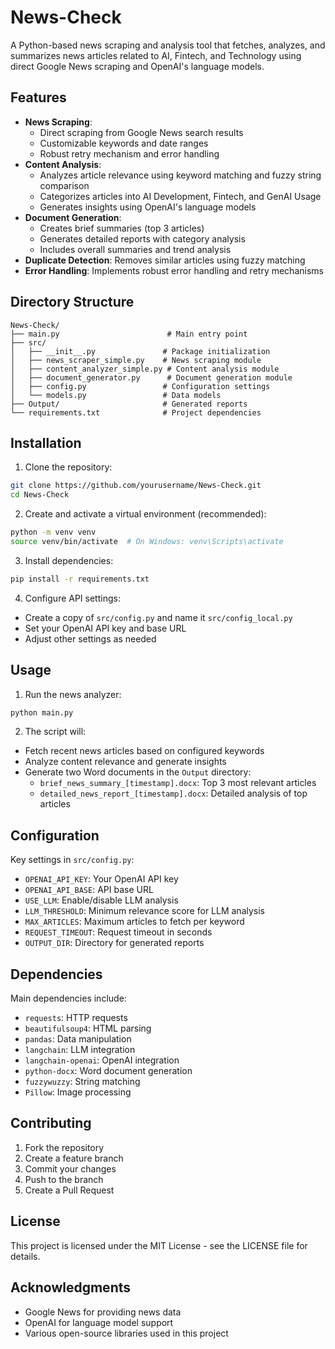 # News-Check

A Python-based news scraping and analysis tool that fetches, analyzes, and summarizes news articles related to AI, Fintech, and Technology using direct Google News scraping and OpenAI's language models.

## Features

- **News Scraping**: 
  - Direct scraping from Google News search results
  - Customizable keywords and date ranges
  - Robust retry mechanism and error handling
- **Content Analysis**: 
  - Analyzes article relevance using keyword matching and fuzzy string comparison
  - Categorizes articles into AI Development, Fintech, and GenAI Usage
  - Generates insights using OpenAI's language models
- **Document Generation**:
  - Creates brief summaries (top 3 articles)
  - Generates detailed reports with category analysis
  - Includes overall summaries and trend analysis
- **Duplicate Detection**: Removes similar articles using fuzzy matching
- **Error Handling**: Implements robust error handling and retry mechanisms

## Directory Structure

```
News-Check/
├── main.py                        # Main entry point
├── src/
│   ├── __init__.py               # Package initialization
│   ├── news_scraper_simple.py    # News scraping module
│   ├── content_analyzer_simple.py # Content analysis module
│   ├── document_generator.py      # Document generation module
│   ├── config.py                 # Configuration settings
│   └── models.py                 # Data models
├── Output/                       # Generated reports
└── requirements.txt              # Project dependencies
```

## Installation

1. Clone the repository:
```bash
git clone https://github.com/yourusername/News-Check.git
cd News-Check
```

2. Create and activate a virtual environment (recommended):
```bash
python -m venv venv
source venv/bin/activate  # On Windows: venv\Scripts\activate
```

3. Install dependencies:
```bash
pip install -r requirements.txt
```

4. Configure API settings:
- Create a copy of `src/config.py` and name it `src/config_local.py`
- Set your OpenAI API key and base URL
- Adjust other settings as needed

## Usage

1. Run the news analyzer:
```bash
python main.py
```

2. The script will:
- Fetch recent news articles based on configured keywords
- Analyze content relevance and generate insights
- Generate two Word documents in the `Output` directory:
  - `brief_news_summary_[timestamp].docx`: Top 3 most relevant articles
  - `detailed_news_report_[timestamp].docx`: Detailed analysis of top articles

## Configuration

Key settings in `src/config.py`:
- `OPENAI_API_KEY`: Your OpenAI API key
- `OPENAI_API_BASE`: API base URL
- `USE_LLM`: Enable/disable LLM analysis
- `LLM_THRESHOLD`: Minimum relevance score for LLM analysis
- `MAX_ARTICLES`: Maximum articles to fetch per keyword
- `REQUEST_TIMEOUT`: Request timeout in seconds
- `OUTPUT_DIR`: Directory for generated reports

## Dependencies

Main dependencies include:
- `requests`: HTTP requests
- `beautifulsoup4`: HTML parsing
- `pandas`: Data manipulation
- `langchain`: LLM integration
- `langchain-openai`: OpenAI integration
- `python-docx`: Word document generation
- `fuzzywuzzy`: String matching
- `Pillow`: Image processing

## Contributing

1. Fork the repository
2. Create a feature branch
3. Commit your changes
4. Push to the branch
5. Create a Pull Request

## License

This project is licensed under the MIT License - see the LICENSE file for details.

## Acknowledgments

- Google News for providing news data
- OpenAI for language model support
- Various open-source libraries used in this project
